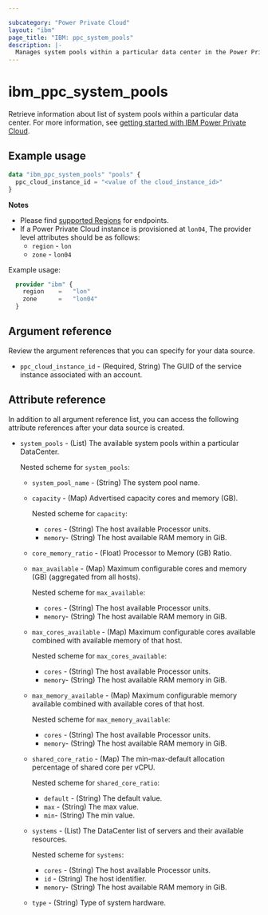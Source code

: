 ```yaml
---

subcategory: "Power Private Cloud"
layout: "ibm"
page_title: "IBM: ppc_system_pools"
description: |-
  Manages system pools within a particular data center in the Power Private Cloud.
---
```


# ibm_ppc_system_pools
Retrieve information about list of system pools within a particular data center. For more information, see [getting started with IBM Power Private Cloud](https://cloud.ibm.com/docs/power-iaas?topic=power-iaas-getting-started).

## Example usage

```terraform
data "ibm_ppc_system_pools" "pools" {
  ppc_cloud_instance_id = "<value of the cloud_instance_id>"
}
```

**Notes**

* Please find [supported Regions](https://cloud.ibm.com/apidocs/power-cloud#endpoint) for endpoints.
* If a Power Private Cloud instance is provisioned at `lon04`, The provider level attributes should be as follows:
  * `region` - `lon`
  * `zone` - `lon04`

Example usage:

  ```terraform
    provider "ibm" {
      region    =   "lon"
      zone      =   "lon04"
    }
  ```
  
## Argument reference
Review the argument references that you can specify for your data source.

- `ppc_cloud_instance_id` - (Required, String) The GUID of the service instance associated with an account.

## Attribute reference
In addition to all argument reference list, you can access the following attribute references after your data source is created.

- `system_pools` - (List) The available system pools within a particular DataCenter.

  Nested scheme for `system_pools`:
  - `system_pool_name` - (String) The system pool name.
  - `capacity` - (Map) Advertised capacity cores and memory (GB).

    Nested scheme for `capacity`:
    - `cores` - (String) The host available Processor units.
    - `memory`- (String) The host available RAM memory in GiB.

  - `core_memory_ratio` - (Float) Processor to Memory (GB) Ratio.
  - `max_available` - (Map) Maximum configurable cores and memory (GB) (aggregated from all hosts).

    Nested scheme for `max_available`:
    - `cores` - (String) The host available Processor units.
    - `memory`- (String) The host available RAM memory in GiB.

  - `max_cores_available` - (Map) Maximum configurable cores available combined with available memory of that host.

    Nested scheme for `max_cores_available`:
    - `cores` - (String) The host available Processor units.
    - `memory`- (String) The host available RAM memory in GiB.

  - `max_memory_available` - (Map) Maximum configurable memory available combined with available cores of that host.

    Nested scheme for `max_memory_available`:
    - `cores` - (String) The host available Processor units.
    - `memory`- (String) The host available RAM memory in GiB.

  - `shared_core_ratio` - (Map) The min-max-default allocation percentage of shared core per vCPU.

    Nested scheme for `shared_core_ratio`:
    - `default` - (String) The default value.
    - `max` - (String) The max value.
    - `min`- (String) The min value.

  - `systems` - (List) The DataCenter list of servers and their available resources.

    Nested scheme for `systems`:
    - `cores` - (String) The host available Processor units.
    - `id` - (String) The host identifier.
    - `memory`- (String) The host available RAM memory in GiB.

  - `type` - (String) Type of system hardware.
